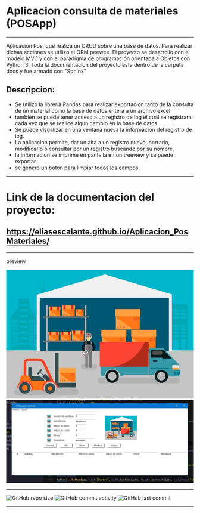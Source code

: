# Aplicacion consulta de materiales (POSApp) 
----
Aplicación Pos, que realiza un CRUD sobre una base de datos. 
Para realizar dichas acciones se utilizo el ORM peewee.
El proyecto se desarrollo con el modelo MVC y con el paradigma de programación orientada a Objetos con Python 3.
Toda la documentacion del proyecto esta dentro de la carpeta docs y fue armado con "Sphinx"

## Descripcion:

- Se utilizo la libreria Pandas para realizar exportacion tanto de la consulta de un material como la base de datos entera a un archivo excel
- tambien se puede tener acceso a un registro de log el cual se registrara cada vez que se realice algun cambio en la base de datos
- Se puede visualizar en una ventana nueva la informacion del registro de log.
- La aplicacion permite, dar un alta a un registro nuevo, borrarlo, modificarlo o consultar por un registro buscando por su nombre.
- la informacion se imprime en pantalla en un treeview y se puede exportar.
- se genero un boton para limpiar todos los campos.

----
# Link de la documentacion del proyecto:
## https://eliasescalante.github.io/Aplicacion_PosMateriales/
----

preview

![Texto alternativo](https://github.com/eliasescalante/Aplicacion_PosMateriales/blob/main/img/1.JPG)
![Texto alternativo](https://github.com/eliasescalante/Aplicacion_PosMateriales/blob/main/img/Capture_app_nueva.JPG)

----

![GitHub repo size](https://img.shields.io/github/repo-size/eliasescalante/Aplicacion_PosMateriales
)
![GitHub commit activity](https://img.shields.io/github/commit-activity/m/eliasescalante/Aplicacion_PosMateriales
)
![GitHub last commit](https://img.shields.io/github/last-commit/eliasescalante/Aplicacion_PosMateriales
)

----
